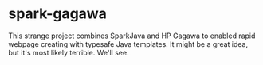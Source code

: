 # spark-gagawa

This strange project combines SparkJava and HP Gagawa to enabled rapid webpage creating with typesafe Java templates.
It might be a great idea, but it's most likely terrible.
We'll see.
